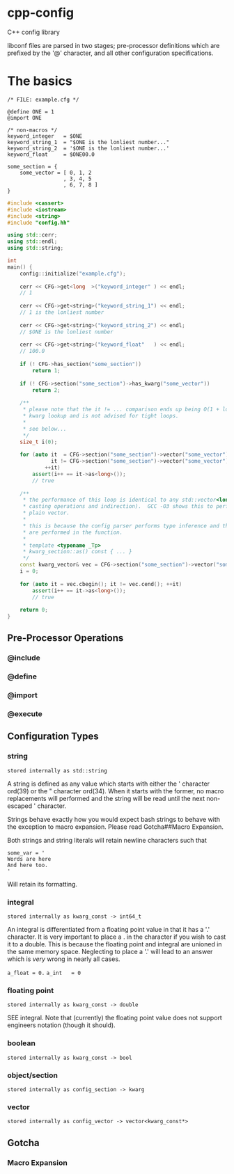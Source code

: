 cpp-config
==========

C++ config library

libconf files are parsed in two stages; pre-processor definitions which are prefixed by the '@' character, 
and all other configuration specifications.  

# The basics

```
/* FILE: example.cfg */

@define ONE = 1
@import ONE

/* non-macros */
keyword_integer   = $ONE
keyword_string_1  = "$ONE is the lonliest number..."
keyword_string_2  = '$ONE is the lonliest number...'
keyword_float     = $ONE00.0

some_section = {
    some_vector = [ 0, 1, 2
                  , 3, 4, 5
                  , 6, 7, 8 ]
}
```

```cpp
#include <cassert>
#include <iostream>
#include <string>
#include "config.hh"

using std::cerr;
using std::endl;
using std::string;

int
main() { 
    config::initialize("example.cfg");
    
    cerr << CFG->get<long  >("keyword_integer" ) << endl;
    // 1
    
    cerr << CFG->get<string>("keyword_string_1") << endl;
    // 1 is the lonliest number
    
    cerr << CFG->get<string>("keyword_string_2") << endl;
    // $ONE is the lonliest number
    
    cerr << CFG->get<string>("keyword_float"   ) << endl;
    // 100.0
    
    if (! CFG->has_section("some_section"))
        return 1;
    
    if (! CFG->section("some_section")->has_kwarg("some_vector"))
        return 2;
        
    /**
     * please note that the it != ... comparison ends up being O(1 + log n) due to internal
     * kwarg lookup and is not advised for tight loops.
     * 
     * see below...
     */
    size_t i(0);
    
    for (auto it  = CFG->section("some_section")->vector("some_vector").cbegin();
              it != CFG->section("some_section")->vector("some_vector").cend();
            ++it) 
        assert(i++ == it->as<long>());
        // true
        
    /**
     * the performance of this loop is identical to any std::vector<long> (minus any implicit
     * casting operations and indirection).  GCC -O3 shows this to perform equivalent to a 
     * plain vector.
     *
     * this is because the config parser performs type inference and therefore no operations 
     * are performed in the function. 
     *
     * template <typename _Tp>
     * kwarg_section::as() const { ... } 
     */
    const kwarg_vector& vec = CFG->section("some_section")->vector("some_vector");
    i = 0;
    
    for (auto it = vec.cbegin(); it != vec.cend(); ++it) 
        assert(i++ == it->as<long>());
        // true
        
    return 0;
}


```


## Pre-Processor Operations

### @include 

### @define 

### @import

### @execute


## Configuration Types 

### string 
`stored internally as std::string`

A string is defined as any value which starts with either the ' character ord(39) or the " character ord(34).  When it starts with the former, no macro replacements will performed and the string will be read until the next non-escaped ' character.  

Strings behave exactly how you would expect bash strings to behave with the exception to macro expansion.  Please read Gotcha##Macro Expansion.

Both strings and string literals will retain newline characters such that 

```
some_var = '
Words are here 
And here too.
'
```
Will retain its formatting.


### integral 
`stored internally as kwarg_const -> int64_t`

An integral is differentiated from a floating point value in that it has a '.' character.  It is very important to place a . in the character if you wish to cast it to a double.  This is because the floating point and integral are unioned in the same memory space.  Neglecting to place a '.' will lead to an answer which is *very* wrong in nearly all cases.

`a_float = 0.`
`a_int   = 0 `

### floating point 
`stored internally as kwarg_const -> double`

SEE integral.
Note that (currently) the floating point value does not support engineers notation (though it should).

### boolean 
`stored internally as kwarg_const -> bool`


### object/section
`stored internally as config_section -> kwarg`

### vector 
`stored internally as config_vector -> vector<kwarg_const*>`


## Gotcha

### Macro Expansion
